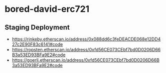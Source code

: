 # bored-david-erc721

## Staging Deployment

- https://rinkeby.etherscan.io/address/0x088dd6c3feDEACDE068e12DD427c2E90F83c6141#code
- https://ropsten.etherscan.io/address/0xfd56CE073CEbf7bd0D0206D66B3a53ED93BFa9E2#code
- https://goerli.etherscan.io/address/0xfd56CE073CEbf7bd0D0206D66B3a53ED93BFa9E2#code